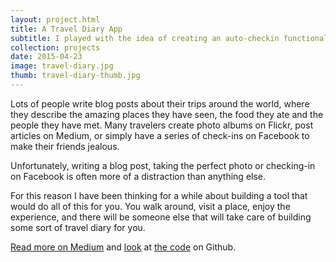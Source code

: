 ```yaml
---
layout: project.html
title: A Travel Diary App
subtitle: I played with the idea of creating an auto-checkin functionality by connecting together services and APIs that are publicly and freely available on the Internet with very little coding.<br>Built with IFTTT, Mailgun and Contentful.
collection: projects 
date: 2015-04-23
image: travel-diary.jpg
thumb: travel-diary-thumb.jpg
---
```


Lots of people write blog posts about their trips around the world, where they describe the amazing places they have seen, the food they ate and the people they have met. Many travelers create photo albums on Flickr, post articles on Medium, or simply have a series of check-ins on Facebook to make their friends jealous.

Unfortunately, writing a blog post, taking the perfect photo or checking-in on Facebook is often more of a distraction than anything else.

For this reason I have been thinking for a while about building a tool that would do all of this for you. You walk around, visit a place, enjoy the experience, and there will be someone else that will take care of building some sort of travel diary for you.

[Read more on Medium](https://medium.com/@mmarcon/a-travel-diary-app-d9c9c12ee833) and [look](https://github.com/mmarcon/contentful2cards) at [the code](https://github.com/mmarcon/mailgun2contentful) on Github.
